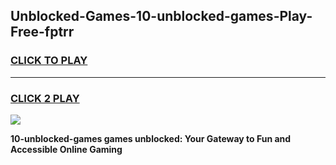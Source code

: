 
## Unblocked-Games-10-unblocked-games-Play-Free-fptrr
<h3>
<a href="https://premium76.site?title=10-unblocked-games&ref=09A">CLICK TO PLAY</a></h3>
<hr>

<h3>
<a href="https://premium76.site?title=10-unblocked-games&ref=09A">CLICK 2 PLAY</a>
  
</h3>

<a href="https://premium76.site?title=10-unblocked-games&ref=09A"><img src="https://clearcache.store/games.png"></a>


**10-unblocked-games games unblocked: Your Gateway to Fun and Accessible Online Gaming**
